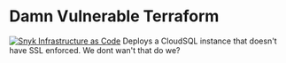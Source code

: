 # Damn Vulnerable Terraform
[![Snyk Infrastructure as Code](https://github.com/donsantos/dvtf/actions/workflows/snyk.yml/badge.svg)](https://github.com/donsantos/dvtf/actions/workflows/snyk.yml)
Deploys a CloudSQL instance that doesn't have SSL enforced.
We dont wan't that do we?
